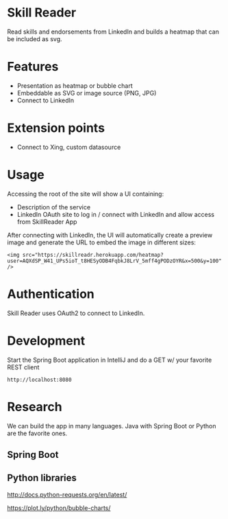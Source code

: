 # Skill Reader
Read skills and endorsements from LinkedIn and builds a heatmap that can be included as svg.

# Features

- Presentation as heatmap or bubble chart
- Embeddable as SVG or image source (PNG, JPG)
- Connect to LinkedIn

# Extension points

- Connect to Xing, custom datasource

# Usage
 
 Accessing the root of the site will show a UI containing:
 
 - Description of the service
 - LinkedIn OAuth site to log in / connect with LinkedIn and allow access from SkillReader App
 
 After connecting with LinkedIn, the UI will automatically create a preview image and generate the URL to embed the image in different sizes:

```
<img src="https://skillreadr.herokuapp.com/heatmap?user=AQXdSP_W41_UPs5ioT_t8HESyODB4FqbkJ8LrV_5mff4gPODzOYR&x=500&y=100" />
```

# Authentication

 Skill Reader uses OAuth2 to connect to LinkedIn.

# Development

 Start the Spring Boot application in IntelliJ and do a GET w/ your favorite REST client
 
```
http://localhost:8080
```

# Research

 We can build the app in many languages. Java with Spring Boot or Python are the favorite ones.
 
## Spring Boot
 
## Python libraries
 
 http://docs.python-requests.org/en/latest/
 
 https://plot.ly/python/bubble-charts/
 